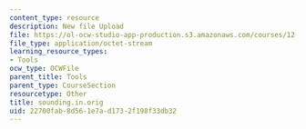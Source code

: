 ```yaml
---
content_type: resource
description: New file Upload
file: https://ol-ocw-studio-app-production.s3.amazonaws.com/courses/12-811-tropical-meteorology-spring-2011/22700fab8d561e7ad1732f198f33db32_sounding.in.orig
file_type: application/octet-stream
learning_resource_types:
- Tools
ocw_type: OCWFile
parent_title: Tools
parent_type: CourseSection
resourcetype: Other
title: sounding.in.orig
uid: 22700fab-8d56-1e7a-d173-2f198f33db32
---
```


